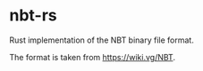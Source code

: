 # nbt-rs
Rust implementation of the NBT binary file format.

The format is taken from <https://wiki.vg/NBT>.
